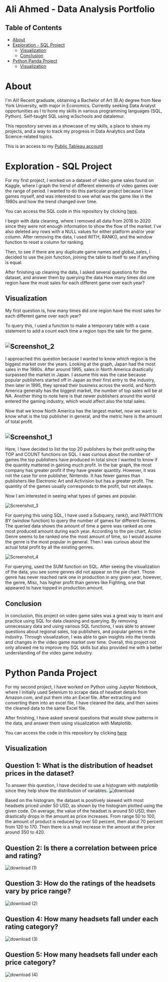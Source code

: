 # Ali Ahmed - Data Analysis Portfolio

## Table of Contents

- [About](#about)
- [Exploration - SQL Project](#exploration---sql-project)
  - [Visualization](#visualization)  
  - [Conclusion](#conclusion)  
- [Python Panda Project](#python-panda-project)
  - [Visualization](#section2)  


# About
I'm Ali! Recent graduate, obtaining a Bachelor of Art (B.A) degree from New York University, with major in Economics. Currently seeking Data Analyst opportunities as I to hone my skills in various programming languages (SQL, Python). Self-taught SQL using w3schools and datalemur.

This repository serves as a showcase of my skills, a place to share my projects, and a way to track my progress in Data Analytics and Data Science-related topics. 

This is an access to my [Public Tableau account](https://public.tableau.com/app/profile/ali.ahmed3520/viz/vgsales_16778898900110/Dashboard1)

# Exploration - SQL Project

For my first project, I worked on a dataset of video game sales found on Kaggle, where I graph the trend of different elements of video games over the range of period. I wanted to do this particular project because I love games myself, and was interested to see what was the game like in the 1980s and how the trend changed over time. 

You can access the SQL code in this repository by clicking [here](https://github.com/sinlesscoder/Data_Analysis_Portfolio/blob/main/SQLQueryvgsales.sql).

I begin with data cleaning, where I removed all data from 2016 to 2020 since they were not enough information to show the flow of the market. I've also deleted any rows with a NULL values for either platform and/or year column. After removing the data, I used WITH, RANK(), and the window function to reset a column for ranking. 

Then, to see if there are any duplicate game names and global_sales, I decided to use the join function, joining the table to itself to see if anything is equal.

After finishing up cleaning the data, I asked several questions for the dataset, and answer them by querying the data 
How many times did one region have the most sales for each different game over each year?

Visualization 
-
My first question is, how many times did one region have the most sales for each different game over each year?

To query this, I used a function to make a temporary table with a case statement to add a count each time a region tops the sale for the game. 

![Screenshot_2](https://user-images.githubusercontent.com/121634275/222937327-78618396-1999-4760-b16e-e26af601746d.png)
-

I approached this question because I wanted to know which region is the biggest market over the years. Looking at the graph, Japan had the most sales in the 1980s. After around 1995, sales in North America drastically surpassed the market in Japan. I assume this was the case because popular publishers started off in Japan as their first entry to the industry, then later in 1995, they spread their business across the world, and North America generally has the biggest market, the number of top sales will be at NA. Another thing to note here is that newer publishers around the world entered the gaming industry, which would affect also the total sales.

Now that we know North America has the largest market, now we want to know what is the top publisher in general, and the metric here is the amount of total profit.

![Screenshot_1](https://user-images.githubusercontent.com/121634275/222937328-91f689d1-e8c5-4514-bdd0-8aeff67c5186.png)
-
Here, I have decided to list the top 20 publishers by their profit using the TOP and COUNT functions on SQL. I was curious about the number of games the top publishers have produced in total since I wanted to know if the quantity mattered in gaining much profit. In the bar graph, the most company has greater profit if they have greater quantity. However, it was not the case for one publisher, Nintendo. It has fewer games than publishers like Electronic Art and Activision but has a greater profit. The quantity of the games usually corresponds to the profit, but not always.

Now I am interested in seeing what types of games are popular.

![Screenshot_3](https://user-images.githubusercontent.com/121634275/222937566-13220c64-4931-4f90-b54c-86f57561f534.png)

For querying this using SQL, I have used a Subquery, rank(), and PARTITION BY (window function) to query the number of games for different Genres. The queried data shows the amount of time a genre was ranked as one most produced amount during each year. According to the pie chart, Action Genre seems to be ranked one the most amount of time, so I would assume the genre is the most popular in general. Then I was curious about the actual total profit by all the existing genres.

![Screenshot_4](https://user-images.githubusercontent.com/121634275/224179294-b920cb8c-30f7-4650-9614-24a4be0124d6.png)

For querying, used the SUM function on SQL. After seeing the visualization of the data, you see some genres did not appear on the pie chart. Those genre has never reached rank one in production in any given year, however, the genre, Misc, has higher profit than genres like Fighting, one that appeared to have topped in production amount.

Conclusion
-
In conclusion, this project on video game sales was a great way to learn and practice using SQL for data cleaning and querying. By removing unnecessary data and using various SQL functions, I was able to answer questions about regional sales, top publishers, and popular genres in the industry. Through visualization, I was able to gain insights into the trends and changes in the video game market over time. Overall, this project not only allowed me to improve my SQL skills but also provided me with a better understanding of the video game industry.

# Python Panda Project
For my second project, I have worked on Python using Jupyter Notebook, where I initially used Selenium to scrape data of headset details from Amazon.com, and put them into an Excel file. After extracting and converting them into an excel file, I have cleaned the data, and then saves the cleaned data to the same Excel file.

After finishing, I have asked several questions that would show patterns in the data, and answer them using visualization with Matplotlib.

You can access the code in this repository by clicking [here](https://github.com/sinlesscoder/Data_Analysis_Portfolio/blob/main/Amazon%20Selenium.ipynb)

Visualization<a name="section2"></a>
-
Question 1: What is the distribution of headset prices in the dataset?
-
To answer this question, I have decided to use a histogram with matplotlib since they help show the distribution of variables.
![download](https://user-images.githubusercontent.com/121634275/229909574-0a2fa00a-7c42-4ae4-984b-58aeef8d3b6b.png)

Based on the histogram, the dataset is positively skewed with most headsets priced under 50 USD, as shown by the histogram plotted using the given code. On average, the value of the headset is around 50 USD, then drastically drops in the amount as price increases. From range 50 to 100, the amount of product is reduced by over 50 percent, then about 70 percent from 120 to 170. Then there is a small increase in the amount at the price around 350 to 420.

Question 2: Is there a correlation between price and rating?
-
![download (1)](https://user-images.githubusercontent.com/121634275/229909573-eb600509-f8c1-473b-b847-98e6073fb0fb.png)

Question 3: How do the ratings of the headsets vary by price range?
-
![download (2)](https://user-images.githubusercontent.com/121634275/229909572-2e29bfad-a278-435f-ae8b-e1d85e6b3462.png)

Question 4: How many headsets fall under each rating category?
-
![download (3)](https://user-images.githubusercontent.com/121634275/229909569-c5cbee67-2c48-4c85-9cb7-2069f44dfa1a.png)

Question 5: How many headsets fall under each price category?
-
![download (4)](https://user-images.githubusercontent.com/121634275/229909567-36a85900-eded-41cc-8c72-2a125191d8c1.png)
